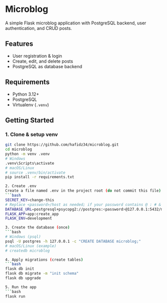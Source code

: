 # Microblog
A simple Flask microblog application with PostgreSQL backend, user authentication, and CRUD posts.

## Features
- User registration & login
- Create, edit, and delete posts
- PostgreSQL as database backend

## Requirements
- Python 3.12+
- PostgreSQL
- Virtualenv (`.venv`)

## Getting Started

### 1. Clone & setup venv
```bash
git clone https://github.com/hafidz34/microblog.git
cd microblog
python -m venv .venv
# Windows
.venv\Scripts\activate
# macOS/Linux
# source .venv/bin/activate
pip install -r requirements.txt

2. Create .env
Create a file named .env in the project root (do not commit this file):
```bash
SECRET_KEY=change-this
# Replace <password>/host as needed; if your password contains @ : # & ? you must URL-encode it
DATABASE_URL=postgresql+psycopg2://postgres:<password>@127.0.0.1:5432/microblog
FLASK_APP=app:create_app
FLASK_ENV=development

3. Create the database (once)
```bash
# Windows (psql)
psql -U postgres -h 127.0.0.1 -c "CREATE DATABASE microblog;"
# macOS/Linux (example)
# createdb microblog

4. Apply migrations (create tables)
```bash
flask db init
flask db migrate -m "init schema"
flask db upgrade

5. Run the app
```bash
flask run
